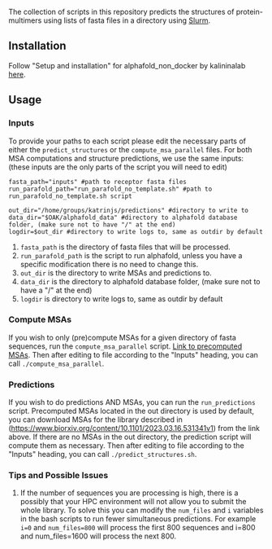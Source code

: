 The collection of scripts in this repository predicts the structures of protein-multimers using lists of fasta files in a directory using [Slurm](https://slurm.schedmd.com/documentation.html).

## Installation
Follow "Setup and installation" for alphafold_non_docker by kalininalab [here](https://github.com/kalininalab/alphafold_non_docker).
## Usage

### Inputs
To provide your paths to each script please edit the necessary parts of either the `predict_structures` or the `compute_msa_parallel` files. For both MSA computations and structure predictions, we use the same inputs: (these inputs are the only parts of the script you will need to edit)
```
fasta_path="inputs" #path to receptor fasta files 
run_parafold_path="run_parafold_no_template.sh" #path to run_parafold_no_template.sh script

out_dir="/home/groups/katrinjs/predictions" #directory to write to
data_dir="$OAK/alphafold_data" #directory to alphafold database folder, (make sure not to have "/" at the end)  
logdir=$out_dir #directory to write logs to, same as outdir by default
```
1. `fasta_path` is the directory of fasta files that will be processed.
1. `run_parafold_path` is the script to run alphafold, unless you have a specific modification there is no need to change this.
1. `out_dir` is the directory to write MSAs and predictions to.
1. `data_dir` is the directory to alphafold database folder, (make sure not to have a "/" at the end)
1. `logdir` is directory to write logs to, same as outdir by default

### Compute MSAs 
If you wish to only (pre)compute MSAs for a given directory of fasta sequences, run the `compute_msa_parallel` script. [Link to precomputed MSAs](https://drive.google.com/file/d/1CzcO4JfKO8NrnVQvIKIQTCn__ha1ZWly/view?usp=share_link). Then after editing to file according to the "Inputs" heading, you can call `./compute_msa_parallel`.

### Predictions
If you wish to do predictions AND MSAs, you can run the `run_predictions` script. Precomputed MSAs located in the out directory is used by default, you can download MSAs for the library described in (https://www.biorxiv.org/content/10.1101/2023.03.16.531341v1) from the link above. If there are no MSAs in the out directory, the prediction script will compute them as necessary. Then after editing to file according to the "Inputs" heading, you can call `./predict_structures.sh`.

### Tips and Possible Issues
1. If the number of sequences you are processing is high, there is a possibly that your HPC environment will not allow you to submit the whole library. To solve this you can modify the `num_files` and `i` variables in the bash scripts to run fewer simultaneous predictions. For example `i=0` and `num_files=800` will process the first 800 sequences and i=800 and num_files=1600 will process the next 800.
